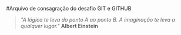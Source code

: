 #Arquivo de consagração do desafio GIT e GITHUB
 > *"A lógica te leva do ponto A ao ponto B. A imaginação te leva a qualquer lugar."* **Albert Einstein**